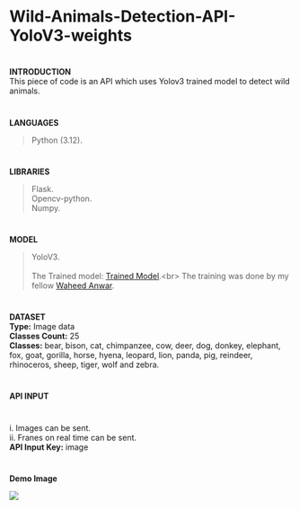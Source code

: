 # Wild-Animals-Detection-API-YoloV3-weights
#
**INTRODUCTION<br>**
This piece of code is an API which uses Yolov3 trained model to detect wild animals.
#
**LANGUAGES**
> Python (3.12).
#
**LIBRARIES**
> Flask.<br>
> Opencv-python.<br>
> Numpy.
#
**MODEL**
> YoloV3.<br><br>
The Trained model: [Trained Model]([https://drive.google.com/file/d/1BY4JS460L1WCz6p1UwZW_Un8bHWWXVW_/view?usp=drivesdk](https://drive.google.com/drive/folders/1ufT479Gh5PK0i5JiZPRio0rV8AMiJpo_?usp=sharing)).<br>
The training was done by my fellow [Waheed Anwar]([https://github.com/Waheed9002/AR-Hiking-App.git](https://github.com/Waheed9002)).
#
**DATASET**<br>
**Type:** Image data<br>
**Classes Count:** 25<br>
**Classes:** bear, bison, cat, chimpanzee, cow, deer, dog, donkey, elephant, fox, goat, gorilla, horse, hyena, leopard, lion, panda, pig, reindeer, rhinoceros, sheep, tiger, wolf and zebra.
#
**API INPUT**
#
i. Images can be sent.<br>
ii. Franes on real time can be sent.<br>
**API Input Key:** image
#
**Demo Image**
<div style="display: flex; justify-content: space-between; align-items: center; gap: 10px;">
<img src="https://i.imgur.com/qq1k6E1.jpg" >
</div>


